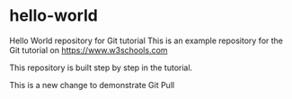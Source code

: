 # hello-world
Hello World repository for Git tutorial
This is an example repository for the Git tutorial on https://www.w3schools.com

This repository is built step by step in the tutorial.

This is a new change to demonstrate Git Pull


